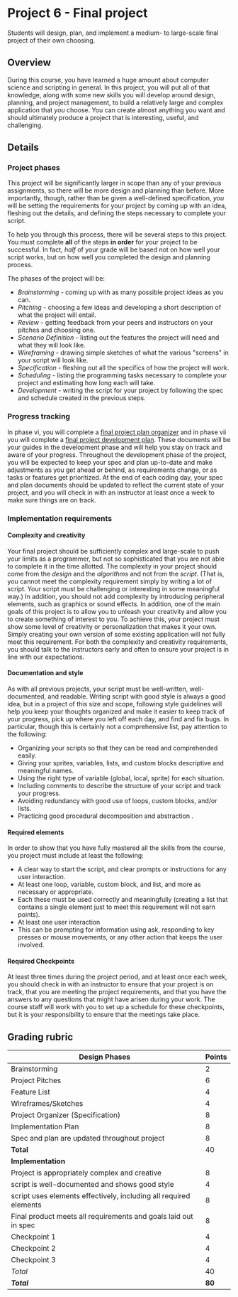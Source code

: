 # Project 6 - Final project

Students will design, plan, and implement a medium- to large-scale final project of their own choosing.

## Overview

During this course, you have learned a huge amount about computer science and scripting in general.  In this project, you will put all of that knowledge, along with some new skills you will develop around design, planning, and project management, to build a relatively large and complex application that _you_ choose.  You can create almost anything you want and should ultimately produce a project that is interesting, useful, and challenging.

## Details

### Project phases

This project will be significantly larger in scope than any of your previous assignments, so there will be more design and planning than before.  More importantly, though, rather than be given a well-defined specification, _you_ will be setting the requirements for your project by coming up with an idea, fleshing out the details, and defining the steps necessary to complete your script.

To help you through this process, there will be several steps to this project. You must complete **all** of the steps **in order** for your project to be successful.  In fact, _half_ of your grade will be based not on how well your script works, but on how well you completed the design and planning process.

The phases of the project will be:

* _Brainstorming_ - coming up with as many possible project ideas as you can.
* _Pitching_ - choosing a few ideas and developing a short description of what the project will entail.
* _Review_ - getting feedback from your peers and instructors on your pitches and choosing one.
* _Scenario Definition_ - listing out the features the project will need and what they will look like.
* _Wireframing_ - drawing simple sketches of what the various "screens" in your script will look like.
* _Specification_ - fleshing out all the specifics of how the project will work.
* _Scheduling_ - listing the programming tasks necessary to complete your project and estimating how long each will take.
* _Development_ - writing the script for your project by following the spec and schedule created in the previous steps.

### Progress tracking

In phase vi, you will complete a [final project plan organizer][] and in phase vii you will complete a [final project development plan][].  These documents will be your guides in the development phase and will help you stay on track and aware of your progress.  Throughout the development phase of the project, you will be expected to keep your spec and plan up-to-date and make adjustments as you get ahead or behind, as requirements change, or as tasks or features get prioritized.  At the end of each coding day, your spec and plan documents should be updated to reflect the current state of your project, and you will check in with an instructor at least once a week to make sure things are on track.  

### Implementation requirements

#### Complexity and creativity

Your final project should be sufficiently complex and large-scale to push your limits as a programmer, but not so sophisticated that you are not able to complete it in the time allotted.  The complexity in your project should come from the _design_ and the _algorithms_ and not from the _script_.  (That is, you cannot meet the complexity requirement simply by writing a lot of script.  Your script must be challenging or interesting in some meaningful way.) In addition, you should not add complexity by introducing peripheral elements, such as graphics or sound effects. In addition, one of the main goals of this project is to allow you to unleash your creativity and allow you to create something of interest to you.  To achieve this, your project must show some level of creativity or personalization that makes it your own.  Simply creating your own version of some existing application will not fully meet this requirement. For both the complexity and creativity requirements, you should talk to the instructors early and often to ensure your project is in line with our expectations.  

#### Documentation and style

As with all previous projects, your script must be well-written, well-documented, and readable.  Writing script with good style is always a good idea, but in a project of this size and scope, following style guidelines will help you keep your thoughts organized and make it easier to keep track of your progress, pick up where you left off each day, and find and fix bugs.  In particular, though this is certainly not a comprehensive list, pay attention to the following:

* Organizing your scripts so that they can be read and comprehended easily.
* Giving your sprites, variables, lists, and custom blocks descriptive and meaningful names.
* Using the right type of variable (global, local, sprite) for each situation.
* Including comments to describe the structure of your script and track your progress.
* Avoiding redundancy with good use of loops, custom blocks, and/or lists.
* Practicing good procedural decomposition and abstraction  .

#### Required elements

In order to show that you have fully mastered all the skills from the course, you project must include at least the following:

* A clear way to start the script, and clear prompts or instructions for any user interaction.
* At least one loop, variable, custom block, and list, and more as necessary or appropriate.
* Each these must be used correctly and meaningfully (creating a list that contains a single element just to meet this requirement will not earn points).
* At least one user interaction
* This can be prompting for information using ask, responding to key presses or mouse movements, or any other action that keeps the user involved.

#### Required Checkpoints

At least three times during the project period, and at least once each week, you should check in with an instructor to ensure that your project is on track, that you are meeting the project requirements, and that you have the answers to any questions that might have arisen during your work.  The course staff will work with you to set up a schedule for these checkpoints, but it is your responsibility to ensure that the meetings take place.

## Grading rubric

|Design Phases| Points |
|--|--|
|Brainstorming| 2 |
|Project Pitches |6 |
|Feature List |4 |
|Wireframes/Sketches |4 |
|Project Organizer (Specification) |8 |
|Implementation Plan |8 |
|Spec and plan are updated throughout project  |8 |
|**Total** | 40 |
|**Implementation** | |
|Project is appropriately complex and creative |8 |
|script is well-documented and shows good style |4 |
|script uses elements effectively, including all required elements | 8  |
|Final product meets all requirements and goals laid out in spec  |8 |
|Checkpoint 1 | 4  |
|Checkpoint 2 | 4  |
|Checkpoint 3 | 4  |
|_Total_ | 40 |
|**_Total_**|**80**|

[Final Project Plan Organizer]: https://github.com/TEALSK12/introduction-to-computer-science/blob/master/Unit%206%20Word/Final%20Project%20Plan%20Organizer.docx?raw=true
[Final Project Development Plan]: https://github.com/TEALSK12/introduction-to-computer-science/blob/master/Unit%206%20Word/Final%20Project%20Development%20Plan.docx?raw=true
